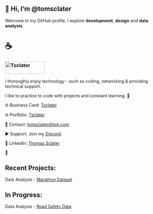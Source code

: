 ## 👋 Hi, I’m @tomsclater
Welcome to my GitHub profile, I explore **development**, **design** and **data analysis**.

# ☕
### <p><a href="https://www.buymeacoffee.com/tsclater" target="_blank"> <img  src="https://www.buymeacoffee.com/assets/img/guidelines/download-assets-sm-1.svg" height="40" width="130" alt="Tsclater" ></img></a></p>
I thoroughly enjoy technology - such as coding, networking & providing technical support.

I like to practice to code with projects and constant learning. 📖

🌐 Business Card: [Tsclater](https://tomsclater.github.io)

🌐 Portfolio: [Tsclater](https://t-sclater.vercel.app)

📧 Contact: tomsclater@live.com 

▶ Support: Join my [Discord](https://discord.gg/J9kVfvAYeH). 

💼 LinkedIn: [Thomas Sclater](https://linkedin.com/in/tomsclater/)

**🚀**

## Recent Projects: 

Data Analysis - [Marathon Dataset](https://github.com/tomsclater/marathon-dataset)

## In Progress: 

Data Analysis - [Road Safety Data](https://github.com/tomsclater/road-safety-data)
